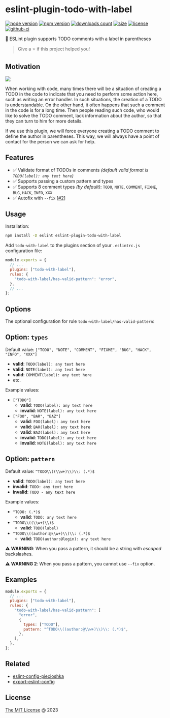 # eslint-plugin-todo-with-label

[![node version](https://img.shields.io/node/v/eslint-plugin-todo-with-label.svg)](https://www.npmjs.com/package/eslint-plugin-todo-with-label)
[![npm version](https://badge.fury.io/js/eslint-plugin-todo-with-label.svg)](https://badge.fury.io/js/eslint-plugin-todo-with-label)
[![downloads count](https://img.shields.io/npm/dt/eslint-plugin-todo-with-label.svg)](https://www.npmjs.com/package/eslint-plugin-todo-with-label)
[![size](https://packagephobia.com/badge?p=eslint-plugin-todo-with-label)](https://packagephobia.com/result?p=eslint-plugin-todo-with-label)
[![license](https://img.shields.io/npm/l/eslint-plugin-todo-with-label.svg)](https://piecioshka.mit-license.org)
[![github-ci](https://github.com/piecioshka/eslint-plugin-todo-with-label/actions/workflows/testing.yml/badge.svg)](https://github.com/piecioshka/eslint-plugin-todo-with-label/actions/workflows/testing.yml)

🔨 ESLint plugin supports TODO comments with a label in parentheses

> Give a ⭐️ if this project helped you!

## Motivation

![](assets/screenshot.png)

When working with code, many times there will be a situation of creating a TODO
in the code to indicate that you need to perform some action here, such as writing an error handler.
In such situations, the creation of a TODO is understandable. On the other hand,
it often happens that such a comment in the code is for a long time.
Then people reading such code, who would like to solve the TODO comment,
lack information about the author, so that they can turn to him for more details.

If we use this plugin, we will force everyone creating a TODO comment to define the author in parentheses.
This way, we will always have a point of contact for the person we can ask for help.

## Features

- ✅ Validate format of TODOs in comments _(default valid format is `TODO(label): any text here`)_
- ✅ Supports passing a custom pattern and types
- ✅ Supports 8 comment types _(by default)_: `TODO`, `NOTE`, `COMMENT`, `FIXME`, `BUG`, `HACK`, `INFO`, `XXX`
- ✅ Autofix with `--fix` [[#2](https://github.com/piecioshka/eslint-plugin-todo-with-label/pull/2)]

## Usage

Installation:

```bash
npm install -D eslint eslint-plugin-todo-with-label
```

Add `todo-with-label` to the plugins section of your `.eslintrc.js` configuration file:

```javascript
module.exports = {
  // ...
  plugins: ["todo-with-label"],
  rules: {
    "todo-with-label/has-valid-pattern": "error",
  },
  // ...
};
```

## Options

The optional configuration for rule `todo-with-label/has-valid-pattern`:

## Option: `types`

Default value: `["TODO", "NOTE", "COMMENT", "FIXME", "BUG", "HACK", "INFO", "XXX"]`

  - **valid**: `TODO(label): any text here`
  - **valid**: `NOTE(label): any text here`
  - **valid**: `COMMENT(label): any text here`
  - etc.

Example values:

- `["TODO"]`
  - **valid**: `TODO(label): any text here`
  - **invalid**: `NOTE(label): any text here`
- `["FOO", "BAR", "BAZ"]`
  - **valid**: `FOO(label): any text here`
  - **valid**: `BAR(label): any text here`
  - **valid**: `BAZ(label): any text here`
  - **invalid**: `TODO(label): any text here`
  - **invalid**: `NOTE(label): any text here`

## Option: `pattern`

Default value: `^TODO\\((\\w+)\\)\\: (.*)$`

- **valid**: `TODO(label): any text here`
- **invalid**: `TODO: any text here`
- **invalid**: `TODO - any text here`

Example values:

- `^TODO: (.*)$`
  - **valid**: `TODO: any text here`
- `^TODO\\((\\w+)\\)$`
  - **valid**: `TODO(label)`
- `^TODO\\((author:@\\w+)\\)\\: (.*)$`
  - **valid**: `TODO(author:@login): any text here`

⚠️ **WARNING**: When you pass a pattern, it should be a string with _escaped_ backslashes.

⚠️ **WARNING 2**: When you pass a pattern, you cannot use `--fix` option.

## Examples

```js
module.exports = {
  // ...
  plugins: ["todo-with-label"],
  rules: {
    "todo-with-label/has-valid-pattern": [
      "error",
      {
        types: ["TODO"],
        pattern: "^TODO\\((author:@\\w+)\\)\\: (.*)$",
      },
    ],
  },
};
```

## Related

- [eslint-config-piecioshka](https://github.com/piecioshka/eslint-config-piecioshka)
- [export-eslint-config](https://github.com/piecioshka/export-eslint-config)

## License

[The MIT License](https://piecioshka.mit-license.org) @ 2023
